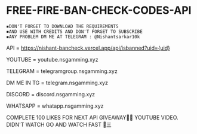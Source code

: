 # FREE-FIRE-BAN-CHECK-CODES-API

~~~~~NOTE~~~~~
◾️DON'T FORGET TO DOWNLOAD THE REQUIREMENTS
◾️AND USE WITH CREDITS AND DON'T FORGET TO SUBSCRIBE
◾️ANY PROBLEM DM ME AT TELEGRAM : @Nishantsarkar10k
~~~~~~~~~~~~~~

API = https://nishant-bancheck.vercel.app/api/isbanned?uid={uid}

YOUTUBE = youtube.nsgamming.xyz

TELEGRAM = telegramgroup.nsgamming.xyz

DM ME IN TG = telegram.nsgamming.xyz

DISCORD = discord.nsgamming.xyz

WHATSAPP = whatapp.nsgamming.xyz



COMPLETE 100 LIKES FOR NEXT API GIVEAWAY🎁✨
YOUTUBE VIDEO. DIDN'T WATCH GO AND WATCH FAST 🚴三
